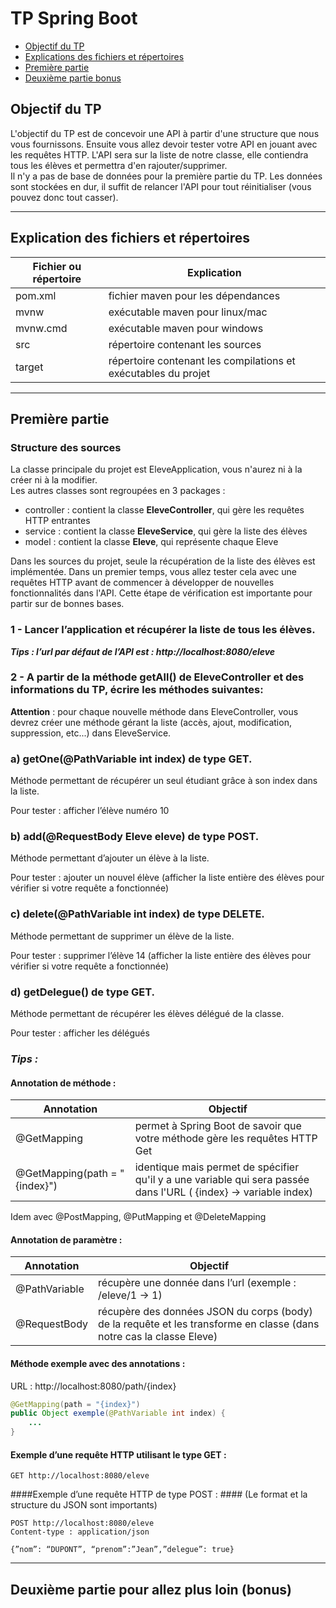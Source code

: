 # TP Spring Boot

* [Objectif du TP](#objectif-du-tp)
* [Explications des fichiers et répertoires](#explication-des-fichiers-et-répertoires)
* [Première partie](#première-partie)
* [Deuxième partie bonus](#deuxième-partie-pour-allez-plus-loin-(bonus))

## Objectif du TP

L'objectif du TP est de concevoir une API à partir d'une structure que nous vous fournissons. Ensuite vous allez devoir tester votre API en jouant avec les requêtes HTTP.
L'API sera sur la liste de notre classe, elle contiendra tous les élèves et permettra d'en rajouter/supprimer.  
Il n'y a pas de base de données pour la première partie du TP. Les données sont stockées en dur, il suffit de relancer l'API pour tout réinitialiser (vous pouvez donc tout casser).

---

## Explication des fichiers et répertoires

| Fichier ou répertoire | Explication |
| ---- | ---- |
| pom.xml | fichier maven pour les dépendances |
| mvnw | exécutable maven pour linux/mac |
| mvnw.cmd | exécutable maven pour windows |
| src | répertoire contenant les sources |
| target | répertoire contenant les compilations et exécutables du projet |

---

## Première partie

### Structure des sources

La classe principale du projet est EleveApplication, vous n'aurez ni à la créer ni à la modifier.  
Les autres classes sont regroupées en 3 packages :
* controller : contient la classe **EleveController**, qui gère les requêtes HTTP entrantes
* service : contient la classe **EleveService**, qui gère la liste des élèves
* model : contient la classe **Eleve**, qui représente chaque Eleve

Dans les sources du projet, seule la récupération de la liste des élèves est implémentée. Dans un premier temps, vous allez tester cela avec une requêtes HTTP avant de commencer à développer de nouvelles fonctionnalités dans l'API. Cette étape de vérification est importante pour partir sur de bonnes bases.

### 1 - Lancer l’application et récupérer la liste de tous les élèves.

***Tips : l’url par défaut de l’API est : http://localhost:8080/eleve***

### 2 - A partir de la méthode getAll() de EleveController et des informations du TP, écrire les méthodes suivantes:

**Attention** : pour chaque nouvelle méthode dans EleveController, vous devrez créer une méthode gérant la liste (accès, ajout, modification, suppression, etc...) dans EleveService. 

### a) getOne(@PathVariable int index) de type GET. ###
Méthode permettant de récupérer un seul étudiant grâce à son index dans la liste.

Pour tester : afficher l’élève numéro 10

### b) add(@RequestBody Eleve eleve) de type POST. ###
Méthode permettant d’ajouter un élève à la liste.

Pour tester : ajouter un nouvel élève
(afficher la liste entière des élèves pour vérifier si votre requête a fonctionnée)

### c) delete(@PathVariable int index) de type DELETE. ###
Méthode permettant de supprimer un élève de la liste.

Pour tester : supprimer l’élève 14
(afficher la liste entière des élèves pour vérifier si votre requête a fonctionnée)

### d) getDelegue() de type GET. ###
Méthode permettant de récupérer les élèves délégué de la classe.

Pour tester : afficher les délégués

### ***Tips :*** ###

#### Annotation de méthode : ####

| Annotation | Objectif |
| ---- | ---- |
| @GetMapping | permet à Spring Boot de savoir que votre méthode gère les requêtes HTTP Get |
| @GetMapping(path = "{index}") | identique mais permet de spécifier qu'il y a une variable qui sera passée dans l'URL  ( {index} -> variable index) |

Idem avec @PostMapping, @PutMapping et @DeleteMapping

#### Annotation de paramètre : ####

| Annotation | Objectif |
| ---- | ---- |
| @PathVariable | récupère une donnée dans l’url (exemple : /eleve/1 -> 1) |
| @RequestBody | récupère des données JSON du corps (body) de la requête et les transforme en classe (dans notre cas la classe Eleve) |

#### Méthode exemple avec des annotations : ####
URL : http://localhost:8080/path/{index}
```java
@GetMapping(path = "{index}")
public Object exemple(@PathVariable int index) {
    ...
}
```

#### Exemple d’une requête HTTP utilisant le type GET : ####

```
GET http://localhost:8080/eleve 
``` 

####Exemple d’une requête HTTP de type POST : ####
(Le format et la structure du JSON sont importants)

```
POST http://localhost:8080/eleve
Content-type : application/json

{”nom”: “DUPONT”, “prenom”:”Jean”,”delegue”: true}
```

---

## Deuxième partie pour allez plus loin (bonus)